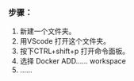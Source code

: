 ### 步骤：
1. 新建一个文件夹。
2. 用VScode 打开这个文件夹。
3. 按下CTRL+shift+p 打开命令面板。
4. 选择 Docker ADD…… workspace
5. ……
